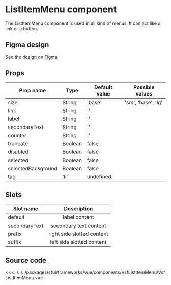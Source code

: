 # ListItemMenu component

The ListItemMenu component is used in all kind of menus. It can act like a link or a button.

<Generate />

## Figma design

See the design on [Figma](https://www.figma.com/file/CWOkbpne0tDpSenT4ZEUTQ/%F0%9F%9B%A0-SFUI-2.0-%7C-Development?node-id=10928%3A14248)



## Props

| Prop name          | Type    | Default value | Possible values    |
| ------------------ | ------- | ------------- | ------------------ |
| size               | String  | 'base'        | 'sm', 'base', 'lg' |
| link               | String  | ''            |                    |
| label              | String  | ''            |                    |
| secondaryText      | String  | ''            |                    |
| counter            | String  | ''            |                    |
| truncate           | Boolean | false         |                    |
| disabled           | Boolean | false         |                    |
| selected           | Boolean | false         |                    |
| selectedBackground | Boolean | false         |                    |
| tag                | 'li'    | undefined     |                    |

## Slots

| Slot name     |        Description         |
| ------------- | :------------------------: |
| default       |       label content        |
| secondaryText |   secondary text content   |
| prefix        | right side slotted content |
| suffix        | left side slotted content  |





## Source code



<<<../../../packages/sfui/frameworks/vue/components/VsfListItemMenu/VsfListItemMenu.vue



